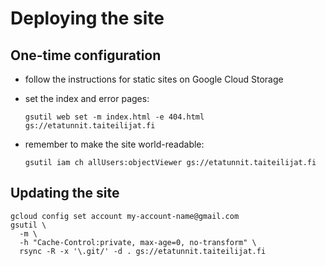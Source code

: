 Deploying the site
==================

One-time configuration
----------------------

- follow the instructions for static sites on Google Cloud Storage
- set the index and error pages:

      gsutil web set -m index.html -e 404.html gs://etatunnit.taiteilijat.fi
     
- remember to make the site world-readable:

      gsutil iam ch allUsers:objectViewer gs://etatunnit.taiteilijat.fi 

Updating the site
-----------------

    gcloud config set account my-account-name@gmail.com
    gsutil \
      -m \
      -h "Cache-Control:private, max-age=0, no-transform" \
      rsync -R -x '\.git/' -d . gs://etatunnit.taiteilijat.fi

